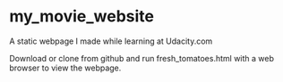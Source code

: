 # my_movie_website

A static webpage I made while learning at Udacity.com

Download or clone from github and run fresh_tomatoes.html with a web browser to view the webpage.
